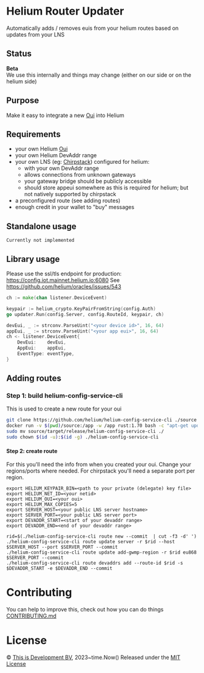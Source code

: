 # Helium Router Updater

Automatically adds / removes euis from your helium routes based on updates from your LNS

## Status

**Beta**  
We use this internally and things may change (either on our side or on the helium side)  

## Purpose

Make it easy to integrate a new [Oui](https://docs.helium.com/use-the-network/run-a-network-server/buy-an-oui/) into Helium

## Requirements

- your own Helium [Oui](https://docs.helium.com/use-the-network/run-a-network-server/buy-an-oui/) 
- your own Helium DevAddr range
- your own LNS (eg: [Chirpstack](https://www.chirpstack.io/)) configured for helium:
  - with your own DevAddr range
  - allows connections from unknown gateways
  - your gateway bridge should be publicly accessible 
  - should store appeui somewhere as this is required for helium; but not natively supported by chirpstack
- a preconfigured route (see adding routes)
- enough credit in your wallet to "buy" messages

## Standalone usage

```
Currently not implemented
```

## Library usage

Please use the ssl/tls endpoint for production: https://config.iot.mainnet.helium.io:6080
See https://github.com/helium/oracles/issues/543

```go
ch := make(chan listener.DeviceEvent)

keypair := helium_crypto.KeyPairFromString(config.Auth)
go updater.Run(config.Server, config.RouteId, keypair, ch)

devEui, _ := strconv.ParseUint("<your device id>", 16, 64)
appEui, _ := strconv.ParseUint("<your app eui>", 16, 64)
ch <- listener.DeviceEvent{
    DevEui:    devEui,
    AppEui:    appEui,
    EventType: eventType,
}

```

## Adding routes

### Step 1: build helium-config-service-cli

This is used to create a new route for your oui

```bash
git clone https://github.com/helium/helium-config-service-cli ./source
docker run -v $(pwd)/source:/app -w /app rust:1.70 bash -c "apt-get update && apt-get install -y protobuf-compiler && cargo install --path ."
sudo mv source/target/release/helium-config-service-cli ./
sudo chown $(id -u):$(id -g) ./helium-config-service-cli
```

#### Step 2: create route

For this you'll need the info from when you created your oui.
Change your regions/ports where needed. For chirpstack you'll need a separate port per region.

```base
export HELIUM_KEYPAIR_BIN=<path to your private (delegate) key file>
export HELIUM_NET_ID=<your netid>
export HELIUM_OUI=<your oui>
export HELIUM_MAX_COPIES=5
export SERVER_HOST=<your public LNS server hostname>
export SERVER_PORT=<your public LNS server port>
export DEVADDR_START=<start of your devaddr range>
export DEVADDR_END=<end of your devaddr range> 

rid=$(./helium-config-service-cli route new --commit  | cut -f3 -d' ')
./helium-config-service-cli route update server -r $rid --host $SERVER_HOST --port $SERVER_PORT --commit
./helium-config-service-cli route update add-gwmp-region -r $rid eu868 $SERVER_PORT --commit
./helium-config-service-cli route devaddrs add --route-id $rid -s $DEVADDR_START -e $DEVADDR_END --commit
```

# Contributing
You can help to improve this, check out how you can do things [CONTRIBUTING.md](CONTRIBUTING.md)

# License
© [This is Development BV](https://www.thisisdevelopment.nl), 2023~time.Now()
Released under the [MIT License](./LICENSE)
